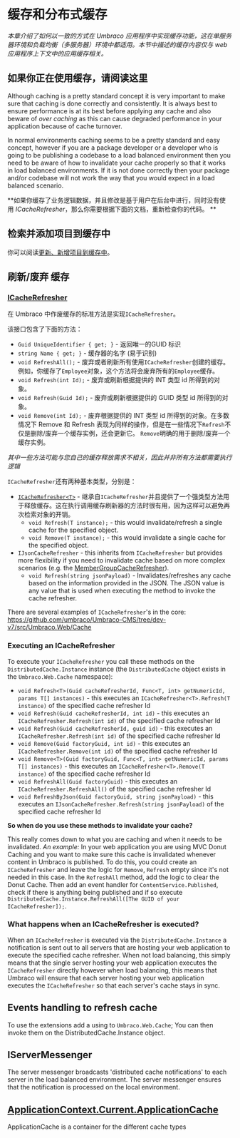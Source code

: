 # 缓存和分布式缓存 #

_本章介绍了如何以一致的方式在 Umbraco 应用程序中实现缓存功能，这在单服务器环境和负载均衡（多服务器）环境中都适用。本节中描述的缓存内容仅与 web 应用程序上下文中的应用缓存相关。_



## 如果你正在使用缓存，请阅读这里 ##

Although caching is a pretty standard concept it is very important to make sure that caching is done correctly and consistently. It is always best to ensure performance is at its best before applying any cache and also beware of *over caching* as this can cause degraded performance in your application because of cache turnover.

In normal environments caching seems to be a pretty standard and easy concept, however if you are a package developer or a developer who is going to be publishing a codebase to a load balanced environment then you need to be aware of how to invalidate your cache properly so that it works in load balanced environments. If it is not done correctly then your package and/or codebase will not work the way that you would expect in a load balanced scenario. 


**如果你缓存了业务逻辑数据，并且修改是基于用户在后台中进行，同时没有使用 *ICacheRefresher*，那么你需要根据下面的文档，重新检查你的代码。 **

## 检索并添加项目到缓存中 ##

你可以阅读[更新、新增项目到缓存中](updating-cache.md)。


## 刷新/废弃 缓存

### [ICacheRefresher](cache-refresher.md)

在 Umbraco 中作废缓存的标准方法是实现`ICacheRefresher`。

该接口包含了下面的方法：

* `Guid UniqueIdentifier { get; }` - 返回唯一的GUID 标识
* `string Name { get; }` - 缓存器的名字 (易于识别)
* `void RefreshAll();` - 废弃或者刷新所有使用`ICacheRefresher`创建的缓存。 例如，你缓存了`Employee`对象，这个方法将会废弃所有的`Employee`缓存。
* `void Refresh(int Id);` - 废弃或刷新根据提供的 INT 类型 id 所得到的对象。
* `void Refresh(Guid Id);` - 废弃或刷新根据提供的 GUID 类型 id 所得到的对象。
* `void Remove(int Id);` -  废弃根据提供的 INT 类型 id 所得到的对象。在多数情况下 Remove 和 Refresh 表现为同样的操作，但是在一些情况下`Refresh`不仅是删除/废弃一个缓存实例，还会更新它。 `Remove`明确的用于删除/废弃一个缓存实例。

_其中一些方法可能与您自己的缓存释放需求不相关，因此并非所有方法都需要执行逻辑_

`ICacheRefresher`还有两种基本类型，分别是：

* [`ICacheRefresher<T>`](cache-refresher-t.md) - 继承自`ICacheRefresher`并且提供了一个强类型方法用于释放缓存。这在执行调用缓存刷新器的方法时很有用，因为这样可以避免再次检索对象的开销。
  * `void Refresh(T instance);` - this would invalidate/refresh a single cache for the specified object.
  * `void Remove(T instance);` - this would invalidate a single cache for the specified object.
* `IJsonCacheRefresher` - this inherits from `ICacheRefresher` but provides more flexibility if you need to invalidate cache based on more complex scenarios (e.g. the [MemberGroupCacheRefresher](https://github.com/umbraco/Umbraco-CMS/blob/dev-v7/src/Umbraco.Web/Cache/MemberGroupCacheRefresher.cs)).
  * `void Refresh(string jsonPayload)` - Invalidates/refreshes any cache based on the information provided in the JSON. The JSON value is any value that is used when executing the method to invoke the cache refresher.

There are several examples of `ICacheRefresher`'s in the core: https://github.com/umbraco/Umbraco-CMS/tree/dev-v7/src/Umbraco.Web/Cache

### Executing an ICacheRefresher

To execute your `ICacheRefresher` you call these methods on the `DistributedCache.Instance` instance (the `DistributedCache` object exists in the `Umbraco.Web.Cache` namespace):

* `void Refresh<T>(Guid cacheRefresherId, Func<T, int> getNumericId, params T[] instances)` - this executes an `ICacheRefresher<T>.Refresh(T instance)` of the specified cache refresher Id
* `void Refresh(Guid cacheRefresherId, int id)` - this executes an `ICacheRefresher.Refresh(int id)` of the specified cache refresher Id
* `void Refresh(Guid cacheRefresherId, guid id)` - this executes an `ICacheRefresher.Refresh(int id)` of the specified cache refresher Id
* `void Remove(Guid factoryGuid, int id)` - this executes an `ICacheRefresher.Remove(int id)` of the specified cache refresher Id
* `void Remove<T>(Guid factoryGuid, Func<T, int> getNumericId, params T[] instances)` - this executes an `ICacheRefresher<T>.Remove(T instance)` of the specified cache refresher Id
* `void RefreshAll(Guid factoryGuid)` - this executes an `ICacheRefresher.RefreshAll()` of the specified cache refresher Id
* `void RefreshByJson(Guid factoryGuid, string jsonPayload)` - this executes an `IJsonCacheRefresher.Refresh(string jsonPayload)` of the specified cache refresher Id

**So when do you use these methods to invalidate your cache?**

This really comes down to what you are caching and when it needs to be invalidated. _An example:_ In your web application you are using MVC Donut Caching and you want to make sure this cache is invalidated whenever content in Umbraco is published. To do this, you could create an `ICacheRefresher` and leave the logic for `Remove`, `Refresh` empty since it's not needed in this case. In the `RefreshAll` method, add the logic to clear the Donut Cache. Then add an event handler for `ContentService.Published`, check if there is anything being published and if so execute `DistributedCache.Instance.RefreshAll([The GUID of your ICacheRefresher]);`.

### What happens when an ICacheRefresher is executed?

When an `ICacheRefresher` is executed via the `DistributedCache.Instance` a notification is sent out to all servers that are hosting your web application to execute the specified cache refresher. When not load balancing, this simply means that the single server hosting your web application executes the `ICacheRefresher` directly however when load balancing, this means that Umbraco will ensure that each server hosting your web application executes the `ICacheRefresher` so that each server's cache stays in sync.

## Events handling to refresh cache

To use the extensions add a using to `Umbraco.Web.Cache`;  You can then invoke them on the DistributedCache.Instance object.

## IServerMessenger

The server messenger broadcasts 'distributed cache notifications' to each server in the load balanced environment.
The server messenger ensures that the notification is processed on the local environment.

## [ApplicationContext.Current.ApplicationCache](applicationcache.md)

ApplicationCache is a container for the different cache types

